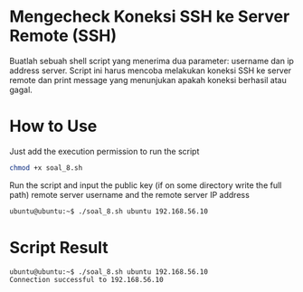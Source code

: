 # Mengecheck Koneksi SSH ke Server Remote (SSH)

Buatlah sebuah shell script yang menerima dua parameter: username dan ip address server. Script ini harus mencoba melakukan koneksi SSH ke server remote dan print message yang menunjukan apakah koneksi berhasil atau gagal.

# How to Use
Just add the execution permission to run the script 
```bash
chmod +x soal_8.sh
```
Run the script and input the public key (if on some directory write the full path) remote server username and the remote server IP address 
```bash
ubuntu@ubuntu:~$ ./soal_8.sh ubuntu 192.168.56.10
```
# Script Result
```bash
ubuntu@ubuntu:~$ ./soal_8.sh ubuntu 192.168.56.10
Connection successful to 192.168.56.10

```